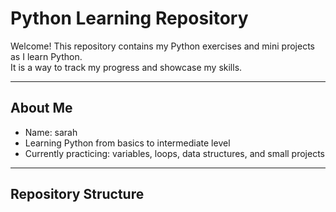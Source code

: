 # Python Learning Repository

Welcome! This repository contains my Python exercises and mini projects as I learn Python.  
It is a way to track my progress and showcase my skills.

---

## About Me
- Name: sarah
- Learning Python from basics to intermediate level  
- Currently practicing: variables, loops, data structures, and small projects  

---

## Repository Structure

